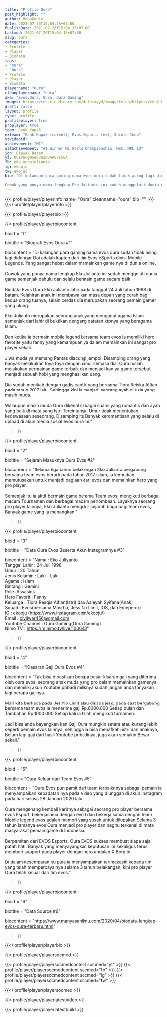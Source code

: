 ```yaml
---
title: "Profile Oura"
post_highlight: ""
author: MobaGenie
date: 2021-07-26T15:04:15+07:00
PublishDate: 2021-07-26T15:04:15+07:00
Lastmod: 2021-07-26T15:04:15+07:00
slug: oura
categories: 
- Profile 
- Player
- Biodata
tags: 
- "oura"
- "Oura"
- Profile 
- Player
- Biodata
playername: "Oura"
cleanplayername: "oura"
aka: "Evos.Oura, Oura, Oura Gaming"
images: https://res.cloudinary.com/drlhixyyd/image/fetch/https://cdn2-build.mobagenie.my.id/p/images/banner/player/full/oura.jpg
draft: false
layout: profile
type: profile
profileplayer: true
proplayer: true
team: Genk Kapak
exteam: "Genk Kapak (curent), Evos Esports (ex), Saints Indo"
ytvideoid: 
achievement: "M1"
allachievement: "#1 Winner M1 World Championship, MSC, MPL ID"
ign: Biawak Batam
yt: UCirWugW5e03u3DUGA87s58A
fb: eko.ourajulianto
ig: ekooju
tw: ekojuo
bio: "Di kalangan para gaming nama evos oura sudah tidak asing lagi didengar Doi adalah kapten dari tim Evos eSports divisi Mobile Legends. Yang sangat hebat dalam memainkan game nya di dunia online.

Cowok yang punya nama lengkap Eko Julianto ini sudah menggeluti dunia game semenjak dahulu dan selalu bermain game secara baik."
---
```


{{< profile/player/playerinfo name="Oura" cleanname="oura" bio="" >}} {{</ profile/player/playerinfo >}}

{{< profile/player/playerbio >}}

{{< profile/player/playerbiocontent 

bioid = "1" 

biotitle = "Biografi Evos Oura #1" 

biocontent = "Di kalangan para gaming nama evos oura sudah tidak asing lagi didengar Doi adalah kapten dari tim Evos eSports divisi Mobile Legends. Yang sangat hebat dalam memainkan game nya di dunia online.<br/><br/>Cowok yang punya nama lengkap Eko Julianto ini sudah menggeluti dunia game semenjak dahulu dan selalu bermain game secara baik.<br/><br/>Biodata Evos Oura Eko Julianto lahir pada tanggal 24 Juli tahun 1998 di batam. Kelahiran anak ini membawa kan masa depan yang cerah bagi kedua orang tuanya, selain cerdas dia merupakan seorang pemain gamer yang ulung.<br/><br/>Eko Julianto merupakan seorang anak yang menganut agama Islam semenjak dari lahir di buktikan dengang catatan ktpnya yang beragama Islam.<br/><br/>Dan ketika ia bermain mobile legend bersama team evos ia memiliki hero favorite yaitu fanny yang kemampuan ya dalam memainkan ini sangat pro player sekali.<br/><br/>Jiwa muda ya memang Pantas diacungi jempol. Disamping orang yang banyak melakukan foya foya dengan umur semasa dia. Oura malah melakukan permainan game terbaik dan menjadi kan ya game tersebut menjadi sebuah hobi yang menghasilkan uang.<br/><br/>Dia sudah menikah dengan gadis cantik yang bernama Tiora Reiska Alfian pada tahun 2017 lalu. Sehingga kini ia menjadi seorang ayah di usia yang masih muda.<br/><br/>Walaupun masih muda Oura dikenal sebagai suami yang romantis dan ayah yang baik di mata sang Istri Tercintanya. Umur tidak menentukan kedewasaan seseorang, Disamping itu Banyak keromantisan yang selalu di upload di akun media sosial evos oura ini." 

>}}

{{< profile/player/playerbiocontent 

bioid = "2" 

biotitle = "Sejarah Masuknya Oura Evos #2" 

biocontent = "Selama tiga tahun belakangan Eko Julianto bergabung bersama team evos berarti pada tahun 2017 silam, ia kemudian memutusakan untuk menjadi bagiaan dari evos dan memainkan hero yang pro player.<br/><br/>Semenjak itu ia aktif bermain game berama Team evos, mengikuti berbagai macam Tournamen dan berbagai macam perlombaan. Layaknya seorang pro player lainnya, Eko Julianto mengukir sejarah bagu bagi team evos, Banyak game yang ia menangkan." 

>}}

{{< profile/player/playerbiocontent 

bioid = "3" 

biotitle = "Data Oura Evos Beserta Akun Instagramnya #3" 

biocontent = "Nama          :  Eko Juliyanto<br/>Tanggal Lahir : 24 Juli 1998<br/>Umur          : 20 Tahun<br/>Jenis Kelamin : Laki - Laki<br/>Agama         : Islam<br/>Bintang       : Gemini<br/>Role                        :Assasins<br/>Hero Favorit  : Fanny<br/>Keluarga      : Tiora Resqia Alfian(Istri) dan Aaleyah Syifana(Anak)<br/>Squad         : Evos(bersama Masrha, Jess No Limit, IOS, dan Emeperor)<br/>IG            :  ekooju (https://www.instagram.com/ekooju/)<br/>Email         : civilwar456@gmail.com<br/>Youtube Channel  : Oura Gaming(Oura Gaming)<br/>Nimo TV       :  https://m.nimo.tv/live/100643" 

>}}

{{< profile/player/playerbiocontent 

bioid = "4" 

biotitle = "Kiasaran Gaji Oura Evos #4" 

biocontent = "Tak bisa dipastikan berapa besar kisaran gaji yang diterima oleh oura evos, seorang anak muda yang pro dalam memainkan gamenya dan memiliki akun Youtube pribadi miliknya sudah jangan anda tanyakan lagi berapa gajinya.<br/><br/>Mari kita berkaca pada Jes No Limit atau disapa jess, pada saat bergabung bersama team evos ia menerima gaji Rp.6000.000 Setiap bulan dan Tambahan Rp.1000.000 Setiap kali ia telah mengikuti turnamen.<br/><br/>Jadi bisa anda bayangkan kan Gaji Oura mungkin setara atau kurang lebih seperti pemain evos lainnya, sehingga ia bisa menafkahi istri dan anaknya, Belum lagi gaji dari hasil Youtube pribadinya, juga akan semakin Besar sekali." 

>}}

{{< profile/player/playerbiocontent 

bioid = "5" 

biotitle = "Oura Keluar dari Team Evos #5" 

biocontent = "Oura Evos pun pamit dari team terbaiknnya sebagai pemain ia menyampaikan kepadatan nya pada Video yang diunggah di akun instagram pada hari selasa 28 Januari 2020 lalu.<br/><br/>Oura mengenang kembali karirnya sebagai seorang pro player bersama evos Esport, bekerjasama dengan evod dan bekerja sama dengan team Mobile legend evos adalah memori yang susah untuk dilupakan Selama 3 tahun lamanya evos Oura menjadi pro player dan begitu terkenal di mata masyarakat pemain game di Indonesia.<br/><br/>Berpamitan dari EVOS Esports, Oura EVOS sukses membuat siapa saja patah hati. Banyak yang menyayangkan keputusan ini sekaligus terus memberi support pada player dengan hero andalan X.Borg in.<br/><br/>Di dalam kesempatan itu pula ia menyampaikan terimakasih kepada tim yang telah mempercayainya selama 3 tahun belakangan, kini pro player Oura telah keluar dari tim evos." 

>}}

{{< profile/player/playerbiocontent 

bioid = "6" 

biotitle = "Data Source #6" 

biocontent = "https://www.manyasahilmu.com/2020/04/biodata-lengkap-evos-oura-terbaru.html" 

>}}

{{</ profile/player/playerbio >}}


{{< profile/player/playersocmed >}}

{{< profile/player/playersocmedcontent socmed="yt" >}} 
{{< profile/player/playersocmedcontent socmed="fb" >}} 
{{< profile/player/playersocmedcontent socmed="ig" >}} 
{{< profile/player/playersocmedcontent socmed="tw" >}} 

{{</ profile/player/playersocmed >}}

{{< profile/player/playerlatestvideo >}}

{{< profile/player/playerlatestbuild >}}





